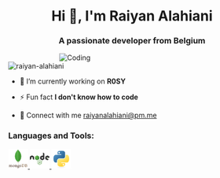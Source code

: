 
<h1 align="center">Hi 👋, I'm Raiyan Alahiani</h1>
<h3 align="center">A passionate developer from Belgium</h3>
<img align="right" alt="Coding" width="400" src="https://user-images.githubusercontent.com/74038190/225813708-98b745f2-7d22-48cf-9150-083f1b00d6c9.gif">

<p align="left"> <img src="https://komarev.com/ghpvc/?username=raiyanalahiani&label=Profile%20views&color=0e75b6&style=flat" alt="raiyan-alahiani" /> </p>

- 🔭 I’m currently working on **R0SY**

- ⚡ Fun fact **I don't know how to code**

- 📨 Connect with me [raiyanalahiani@pm.me](raiyanalahiani@pm.me)
</p>

<h3 align="left">Languages and Tools:</h3>
<p align="left"> <a href="https://www.mongodb.com/" target="_blank" rel="noreferrer"> <img src="https://raw.githubusercontent.com/devicons/devicon/master/icons/mongodb/mongodb-original-wordmark.svg" alt="mongodb" width="40" height="40"/> </a> <a href="https://nodejs.org" target="_blank" rel="noreferrer"> <img src="https://raw.githubusercontent.com/devicons/devicon/master/icons/nodejs/nodejs-original-wordmark.svg" alt="nodejs" width="40" height="40"/> </a> <a href="https://www.python.org" target="_blank" rel="noreferrer"> <img src="https://raw.githubusercontent.com/devicons/devicon/master/icons/python/python-original.svg" alt="python" width="40" height="40"/> </a> </p>
